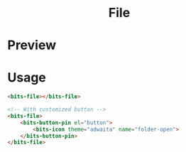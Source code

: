 <h1 style="margin: 0; border: 0; text-align: center;">File</h1>

# Preview
<div id="preview" class="flex">
    <bits-file></bits-file>
    <bits-file style="margin-left: 1rem;">
        <bits-button-pin el="button">
            <bits-icon theme="adwaita" name="folder-open">
        </bits-button-pin>
    </bits-file>
</div>

# Usage

```html
<bits-file></bits-file>

<!-- With customized button -->
<bits-file>
    <bits-button-pin el="button">
        <bits-icon theme="adwaita" name="folder-open">
    </bits-button-pin>
</bits-file>
```
